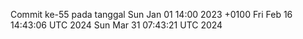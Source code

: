 Commit ke-55 pada tanggal Sun Jan 01 14:00 2023 +0100
Fri Feb 16 14:43:06 UTC 2024
Sun Mar 31 07:43:21 UTC 2024
